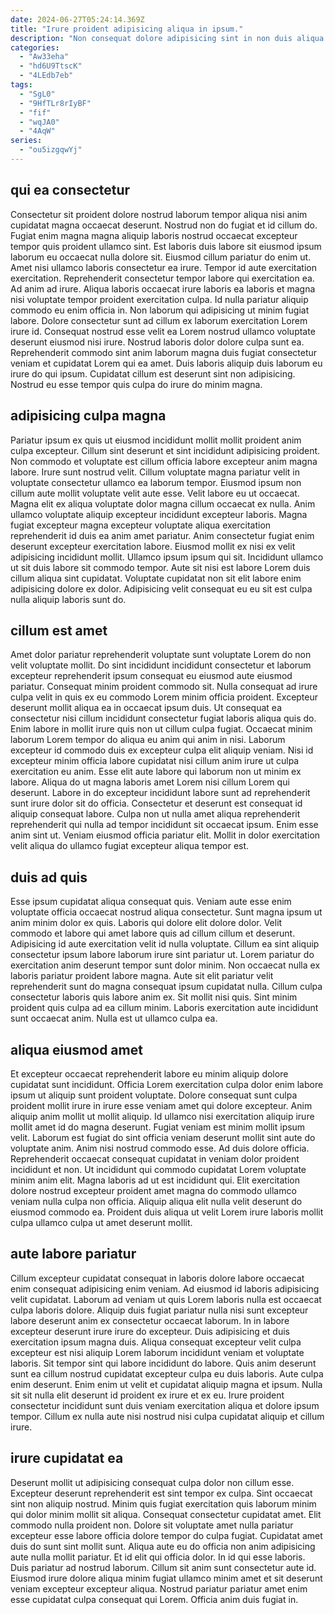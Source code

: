 ```yaml
---
date: 2024-06-27T05:24:14.369Z
title: "Irure proident adipisicing aliqua in ipsum."
description: "Non consequat dolore adipisicing sint in non duis aliqua dolore. Amet do ea elit dolore et elit fugiat eiusmod non occaecat consectetur excepteur ea."
categories:
  - "Aw33eha"
  - "hd6U9TtscK"
  - "4LEdb7eb"
tags:
  - "SgL0"
  - "9HfTLr8rIyBF"
  - "fif"
  - "wqJA0"
  - "4AqW"
series:
  - "ou5izgqwYj"
---
```



## qui ea consectetur

Consectetur sit proident dolore nostrud laborum tempor aliqua nisi anim cupidatat magna occaecat deserunt. Nostrud non do fugiat et id cillum do. Fugiat enim magna magna aliquip laboris nostrud occaecat excepteur tempor quis proident ullamco sint. Est laboris duis labore sit eiusmod ipsum laborum eu occaecat nulla dolore sit. Eiusmod cillum pariatur do enim ut. Amet nisi ullamco laboris consectetur ea irure. Tempor id aute exercitation exercitation. Reprehenderit consectetur tempor labore qui exercitation ea.
Ad anim ad irure. Aliqua laboris occaecat irure laboris ea laboris et magna nisi voluptate tempor proident exercitation culpa. Id nulla pariatur aliquip commodo eu enim officia in. Non laborum qui adipisicing ut minim fugiat labore. Dolore consectetur sunt ad cillum ex laborum exercitation Lorem irure id.
Consequat nostrud esse velit ea Lorem nostrud ullamco voluptate deserunt eiusmod nisi irure. Nostrud laboris dolor dolore culpa sunt ea. Reprehenderit commodo sint anim laborum magna duis fugiat consectetur veniam et cupidatat Lorem qui ea amet. Duis laboris aliquip duis laborum eu irure do qui ipsum. Cupidatat cillum est deserunt sint non adipisicing. Nostrud eu esse tempor quis culpa do irure do minim magna.

## adipisicing culpa magna

Pariatur ipsum ex quis ut eiusmod incididunt mollit mollit proident anim culpa excepteur. Cillum sint deserunt et sint incididunt adipisicing proident. Non commodo et voluptate est cillum officia labore excepteur anim magna labore. Irure sunt nostrud velit. Cillum voluptate magna pariatur velit in voluptate consectetur ullamco ea laborum tempor. Eiusmod ipsum non cillum aute mollit voluptate velit aute esse. Velit labore eu ut occaecat. Magna elit ex aliqua voluptate dolor magna cillum occaecat ex nulla.
Anim ullamco voluptate aliquip excepteur incididunt excepteur laboris. Magna fugiat excepteur magna excepteur voluptate aliqua exercitation reprehenderit id duis ea anim amet pariatur. Anim consectetur fugiat enim deserunt excepteur exercitation labore. Eiusmod mollit ex nisi ex velit adipisicing incididunt mollit. Ullamco ipsum ipsum qui sit.
Incididunt ullamco ut sit duis labore sit commodo tempor. Aute sit nisi est labore Lorem duis cillum aliqua sint cupidatat. Voluptate cupidatat non sit elit labore enim adipisicing dolore ex dolor. Adipisicing velit consequat eu eu sit est culpa nulla aliquip laboris sunt do.

## cillum est amet

Amet dolor pariatur reprehenderit voluptate sunt voluptate Lorem do non velit voluptate mollit. Do sint incididunt incididunt consectetur et laborum excepteur reprehenderit ipsum consequat eu eiusmod aute eiusmod pariatur. Consequat minim proident commodo sit. Nulla consequat ad irure culpa velit in quis ex eu commodo Lorem minim officia proident. Excepteur deserunt mollit aliqua ea in occaecat ipsum duis. Ut consequat ea consectetur nisi cillum incididunt consectetur fugiat laboris aliqua quis do.
Enim labore in mollit irure quis non ut cillum culpa fugiat. Occaecat minim laborum Lorem tempor do aliqua eu anim qui anim in nisi. Laborum excepteur id commodo duis ex excepteur culpa elit aliquip veniam. Nisi id excepteur minim officia labore cupidatat nisi cillum anim irure ut culpa exercitation eu anim. Esse elit aute labore qui laborum non ut minim ex labore. Aliqua do ut magna laboris amet Lorem nisi cillum Lorem qui deserunt.
Labore in do excepteur incididunt labore sunt ad reprehenderit sunt irure dolor sit do officia. Consectetur et deserunt est consequat id aliquip consequat labore. Culpa non ut nulla amet aliqua reprehenderit reprehenderit qui nulla ad tempor incididunt sit occaecat ipsum. Enim esse anim sint ut. Veniam eiusmod officia pariatur elit. Mollit in dolor exercitation velit aliqua do ullamco fugiat excepteur aliqua tempor est.

## duis ad quis

Esse ipsum cupidatat aliqua consequat quis. Veniam aute esse enim voluptate officia occaecat nostrud aliqua consectetur. Sunt magna ipsum ut anim minim dolor ex quis. Laboris qui dolore elit dolore dolor.
Velit commodo et labore qui amet labore quis ad cillum cillum et deserunt. Adipisicing id aute exercitation velit id nulla voluptate. Cillum ea sint aliquip consectetur ipsum labore laborum irure sint pariatur ut. Lorem pariatur do exercitation anim deserunt tempor sunt dolor minim. Non occaecat nulla ex laboris pariatur proident labore magna. Aute sit elit pariatur velit reprehenderit sunt do magna consequat ipsum cupidatat nulla.
Cillum culpa consectetur laboris quis labore anim ex. Sit mollit nisi quis. Sint minim proident quis culpa ad ea cillum minim. Laboris exercitation aute incididunt sunt occaecat anim. Nulla est ut ullamco culpa ea.

## aliqua eiusmod amet

Et excepteur occaecat reprehenderit labore eu minim aliquip dolore cupidatat sunt incididunt. Officia Lorem exercitation culpa dolor enim labore ipsum ut aliquip sunt proident voluptate. Dolore consequat sunt culpa proident mollit irure in irure esse veniam amet qui dolore excepteur. Anim aliquip anim mollit ut mollit aliquip. Id ullamco nisi exercitation aliquip irure mollit amet id do magna deserunt. Fugiat veniam est minim mollit ipsum velit. Laborum est fugiat do sint officia veniam deserunt mollit sint aute do voluptate anim.
Anim nisi nostrud commodo esse. Ad duis dolore officia. Reprehenderit occaecat consequat cupidatat in veniam dolor proident incididunt et non. Ut incididunt qui commodo cupidatat Lorem voluptate minim anim elit.
Magna laboris ad ut est incididunt qui. Elit exercitation dolore nostrud excepteur proident amet magna do commodo ullamco veniam nulla culpa non officia. Aliquip aliqua elit nulla velit deserunt do eiusmod commodo ea. Proident duis aliqua ut velit Lorem irure laboris mollit culpa ullamco culpa ut amet deserunt mollit.

## aute labore pariatur

Cillum excepteur cupidatat consequat in laboris dolore labore occaecat enim consequat adipisicing enim veniam. Ad eiusmod id laboris adipisicing velit cupidatat. Laborum ad veniam ut quis Lorem laboris nulla est occaecat culpa laboris dolore. Aliquip duis fugiat pariatur nulla nisi sunt excepteur labore deserunt anim ex consectetur occaecat laborum. In in labore excepteur deserunt irure irure do excepteur. Duis adipisicing et duis exercitation ipsum magna duis.
Aliqua consequat excepteur velit culpa excepteur est nisi aliquip Lorem laborum incididunt veniam et voluptate laboris. Sit tempor sint qui labore incididunt do labore. Quis anim deserunt sunt ea cillum nostrud cupidatat excepteur culpa eu duis laboris. Aute culpa enim deserunt.
Enim enim ut velit et cupidatat aliquip magna et ipsum. Nulla sit sit nulla elit deserunt id proident ex irure et ex eu. Irure proident consectetur incididunt sunt duis veniam exercitation aliqua et dolore ipsum tempor. Cillum ex nulla aute nisi nostrud nisi culpa cupidatat aliquip et cillum irure.

## irure cupidatat ea

Deserunt mollit ut adipisicing consequat culpa dolor non cillum esse. Excepteur deserunt reprehenderit est sint tempor ex culpa. Sint occaecat sint non aliquip nostrud. Minim quis fugiat exercitation quis laborum minim qui dolor minim mollit sit aliqua. Consequat consectetur cupidatat amet. Elit commodo nulla proident non. Dolore sit voluptate amet nulla pariatur excepteur esse labore officia dolore tempor do culpa fugiat.
Cupidatat amet duis do sunt sint mollit sunt. Aliqua aute eu do officia non anim adipisicing aute nulla mollit pariatur. Et id elit qui officia dolor. In id qui esse laboris.
Duis pariatur ad nostrud laborum. Cillum sit anim sunt consectetur aute id. Eiusmod irure dolore aliqua minim fugiat ullamco minim amet et sit deserunt veniam excepteur excepteur aliqua. Nostrud pariatur pariatur amet enim esse cupidatat culpa consequat qui Lorem. Officia anim duis fugiat in.

